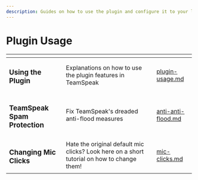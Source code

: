 ```yaml
---
description: Guides on how to use the plugin and configure it to your liking!
---
```


# Plugin Usage

<table data-view="cards"><thead><tr><th></th><th></th><th></th><th data-hidden data-card-target data-type="content-ref"></th></tr></thead><tbody><tr><td><h3>Using the Plugin</h3></td><td>Explanations on how to use the plugin features in TeamSpeak</td><td></td><td><a href="plugin-usage.md">plugin-usage.md</a></td></tr><tr><td><h3>TeamSpeak Spam Protection</h3></td><td>Fix TeamSpeak's dreaded anti-flood measures</td><td></td><td><a href="anti-anti-flood.md">anti-anti-flood.md</a></td></tr><tr><td><h3>Changing Mic Clicks</h3></td><td>Hate the original default mic clicks? Look here on a short tutorial on how to change them!</td><td></td><td><a href="mic-clicks.md">mic-clicks.md</a></td></tr></tbody></table>
